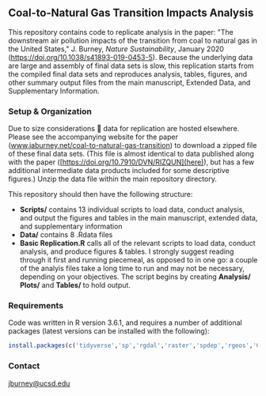 ## Coal-to-Natural Gas Transition Impacts Analysis

This repository contains code to replicate analysis in the paper: "The downstream air pollution impacts of the transition from coal to natural gas in the United States," J. Burney, *Nature Sustainability*, January 2020 (https://doi.org/10.1038/s41893-019-0453-5). Because the underlying data are large and assembly of final data sets is slow, this replication starts from the compiled final data sets and reproduces analysis, tables, figures, and other summary output files from the main manuscript, Extended Data, and Supplementary Information.

### Setup & Organization

Due to size considerations :thinking: data for replication are hosted elsewhere. Please see the accompanying website for the paper (www.jaburney.net/coal-to-natural-gas-transition) to download a zipped file of these final data sets. (This file is almost identical to data published along with the paper ([https://doi.org/10.7910/DVN/RIZQUN](here)), but has a few additional intermediate data products included for some descriptive figures.) Unzip the data file within the main repository directory.

This repository should then have the following structure:
* **Scripts/** contains 13 individual scripts to load data, conduct analysis, and output the figures and tables in the main manuscript, extended data, and supplementary information
* **Data/** contains 8 .Rdata files
* **Basic Replication.R** calls all of the relevant scripts to load data, conduct analysis, and produce figures & tables. I strongly suggest reading through it first and running piecemeal, as opposed to in one go: a couple of the analyis files take a long time to run and may not be necessary, depending on your objectives. The script begins by creating **Analysis/** **Plots/** and **Tables/** to hold output.

### Requirements

Code was written in R version 3.6.1, and requires a number of additional packages (latest versions can be installed with the following):

```R
install.packages(c('tidyverse','sp','rgdal','raster','spdep','rgeos','GISTools','rworldmap','lfe','stargazer','RColorBrewer','ggpubr'), dependencies = T)
``` 

### Contact
jburney@ucsd.edu 
